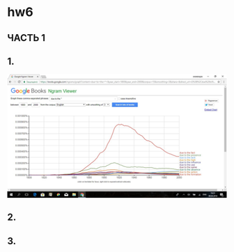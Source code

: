 # hw6
## ЧАСТЬ 1
## 1.
![alt-текст](https://github.com/alexandradymova10/hw6/blob/master/Ngram.jpg)
## 2.

## 3.
